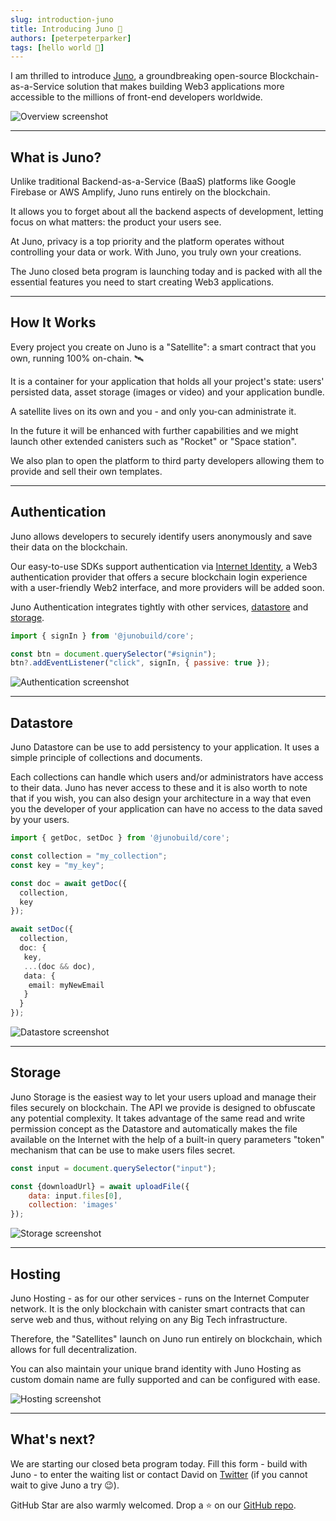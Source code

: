 ```yaml
---
slug: introduction-juno
title: Introducing Juno 🚀
authors: [peterpeterparker]
tags: [hello world 👋]
---
```


I am thrilled to introduce [Juno](https://juno.build), a groundbreaking open-source Blockchain-as-a-Service solution that makes building Web3 applications more accessible to the millions of front-end developers worldwide.

![Overview screenshot](./overview.png)

---

## What is Juno?

Unlike traditional Backend-as-a-Service (BaaS) platforms like Google Firebase or AWS Amplify, Juno runs entirely on the blockchain.

It allows you to forget about all the backend aspects of development, letting focus on what matters: the product your users see.

At Juno, privacy is a top priority and the platform operates without controlling your data or work. With Juno, you truly own your creations.

The Juno closed beta program is launching today and is packed with all the essential features you need to start creating Web3 applications.

---

## How It Works

Every project you create on Juno is a "Satellite": a smart contract that you own, running 100% on-chain. 🛰️

It is a container for your application that holds all your project's state: users' persisted data, asset storage (images or video) and your application bundle.

A satellite lives on its own and you - and only you-can administrate it.

In the future it will be enhanced with further capabilities and we might launch other extended canisters such as "Rocket" or "Space station".

We also plan to open the platform to third party developers allowing them to provide and sell their own templates.

---

## Authentication

Juno allows developers to securely identify users anonymously and save their data on the blockchain.

Our easy-to-use SDKs support authentication via [Internet Identity](https://internetcomputer.org/internet-identity), a Web3 authentication provider that offers a secure blockchain login experience with a user-friendly Web2 interface, and more providers will be added soon.

Juno Authentication integrates tightly with other services, [datastore](https://juno.build/docs/build/datastore) and [storage](https://juno.build/docs/build/storage).

```javascript
import { signIn } from '@junobuild/core';

const btn = document.querySelector("#signin");
btn?.addEventListener("click", signIn, { passive: true });
```

![Authentication screenshot](./authentication.png)

---

## Datastore

Juno Datastore can be use to add persistency to your application. It uses a simple principle of collections and documents.

Each collections can handle which users and/or administrators have access to their data. Juno has never access to these and it is also worth to note that if you wish, you can also design your architecture in a way that even you the developer of your application can have no access to the data saved by your users.

```typescript
import { getDoc, setDoc } from '@junobuild/core';

const collection = "my_collection";
const key = "my_key";

const doc = await getDoc({
  collection,
  key
});

await setDoc({
  collection,
  doc: {
   key,
   ...(doc && doc),
   data: {
    email: myNewEmail
   }
  }
});
```

![Datastore screenshot](./datastore.png)

---

## Storage

Juno Storage is the easiest way to let your users upload and manage their files securely on blockchain. The API we provide is designed to obfuscate any potential complexity. It takes advantage of the same read and write permission concept as the Datastore and automatically makes the file available on the Internet with the help of a built-in query parameters "token" mechanism that can be use to make users files secret.

```javascript
const input = document.querySelector("input");

const {downloadUrl} = await uploadFile({
    data: input.files[0],
    collection: 'images'
});
```

![Storage screenshot](./storage.png)

---

## Hosting

Juno Hosting - as for our other services - runs on the Internet Computer network. It is the only blockchain with canister smart contracts that can serve web and thus, without relying on any Big Tech infrastructure.

Therefore, the "Satellites" launch on Juno run entirely on blockchain, which allows for full decentralization.

You can also maintain your unique brand identity with Juno Hosting as custom domain name are fully supported and can be configured with ease.

![Hosting screenshot](./hosting.png)

---

## What's next?

We are starting our closed beta program today. Fill this form - build with Juno - to enter the waiting list or contact David on [Twitter](https://daviddalbusco.com) (if you cannot wait to give Juno a try 😉).

GitHub Star are also warmly welcomed. Drop a ⭐️ on our [GitHub repo](https://github.com/buildwithjuno/juno).
